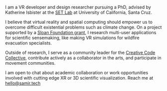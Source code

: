 I am a VR developer and design researcher pursuing a PhD, advised by Katherine Isbister at the [SET Lab](https://setlab.soe.ucsc.edu/about/) at University of California, Santa Cruz.

I believe that virtual reality and spatial computing should empower us to overcome difficult existential problems such as climate change. On a project supported by a [Sloan Foundation grant](https://sloan.org/grant-detail/10437), I research multi-user applications for scientific sensemaking, like making VR simulations for wildfire evacuation specialists.

Outside of research, I serve as a community leader for the [Creative Code Collective](https://creativecodecollective.github.io/), contribute actively as a collaborator in the arts, and participate in movement communities.

I am open to chat about academic collaboration or work opportunities involved with cutting edge XR or 3D scientific visualization. Reach me at <a href="mailto:hello@samir.tech">hello@samir.tech</a>

